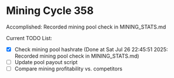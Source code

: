# Mining Cycle 358

Accomplished: Recorded mining pool check in MINING_STATS.md

Current TODO List:

- [x] Check mining pool hashrate  (Done at Sat Jul 26 22:45:51 2025: Recorded mining pool check in MINING_STATS.md)
- [ ] Update pool payout script
- [ ] Compare mining profitability vs. competitors